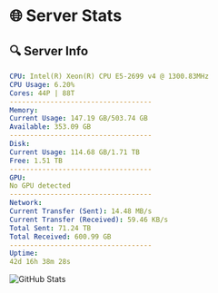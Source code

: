 # 🌐 Server Stats
## 🔍 Server Info
```yaml
CPU: Intel(R) Xeon(R) CPU E5-2699 v4 @ 1300.83MHz
CPU Usage: 6.20%
Cores: 44P | 88T
-----------------------------------
Memory:
Current Usage: 147.19 GB/503.74 GB
Available: 353.09 GB
-----------------------------------
Disk:
Current Usage: 114.68 GB/1.71 TB
Free: 1.51 TB
-----------------------------------
GPU:
No GPU detected
-----------------------------------
Network:
Current Transfer (Sent): 14.48 MB/s
Current Transfer (Received): 59.46 KB/s
Total Sent: 71.24 TB
Total Received: 600.99 GB
-----------------------------------
Uptime:
42d 16h 38m 28s
```
![GitHub Stats](https://img.shields.io/badge/Updated-2025-04-19_14:01:17-blue)